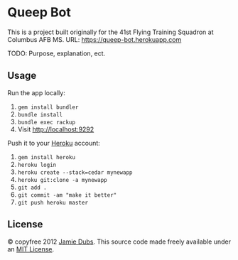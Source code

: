 Queep Bot
===========

This is a project built originally for the 41st Flying Training Squadron at Columbus AFB MS. URL: https://queep-bot.herokuapp.com

TODO: Purpose, explanation, ect. 


Usage
-----

Run the app locally:

1. `gem install bundler`
2. `bundle install`
3. `bundle exec rackup`
4. Visit <http://localhost:9292>

Push it to your [Heroku](http://heroku.com) account:

1. `gem install heroku`
2. `heroku login`
3. `heroku create --stack=cedar mynewapp`
4. `heroku git:clone -a mynewapp`
5. `git add .`
6. `git commit -am "make it better"`
7. `git push heroku master`



License
-------

&copy; copyfree 2012 [Jamie Dubs](http://jamiedubs.com).
This source code made freely available under an [MIT License](http://www.opensource.org/licenses/mit-license.php).

